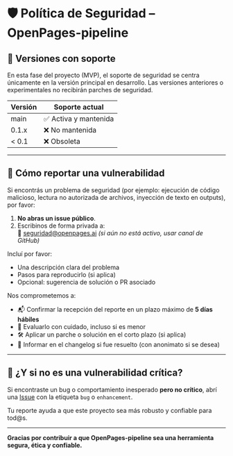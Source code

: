 # 🛡️ Política de Seguridad – OpenPages-pipeline

## 🔢 Versiones con soporte

En esta fase del proyecto (MVP), el soporte de seguridad se centra únicamente en la versión principal en desarrollo. Las versiones anteriores o experimentales no recibirán parches de seguridad.

| Versión   | Soporte actual     |
|-----------|--------------------|
| main    | ✅ Activa y mantenida |
| 0.1.x   | ❌ No mantenida     |
| < 0.1   | ❌ Obsoleta         |

---

## 📣 Cómo reportar una vulnerabilidad

Si encontrás un problema de seguridad (por ejemplo: ejecución de código malicioso, lectura no autorizada de archivos, inyección de texto en outputs), por favor:

1. **No abras un issue público**.
2. Escribinos de forma privada a:  
   📩 seguridad@openpages.ai *(si aún no está activo, usar canal de GitHub)*

Incluí por favor:

- Una descripción clara del problema
- Pasos para reproducirlo (si aplica)
- Opcional: sugerencia de solución o PR asociado

Nos comprometemos a:

- 📬 Confirmar la recepción del reporte en un plazo máximo de **5 días hábiles**
- 📌 Evaluarlo con cuidado, incluso si es menor
- 🛠️ Aplicar un parche o solución en el corto plazo (si aplica)
- 📢 Informar en el changelog si fue resuelto (con anonimato si se desea)

---

## 🧠 ¿Y si no es una vulnerabilidad crítica?

Si encontraste un bug o comportamiento inesperado **pero no crítico**, abrí una [Issue](https://github.com/diegoabeltran16/OpenPages-pipeline/issues) con la etiqueta `bug` o `enhancement`.

Tu reporte ayuda a que este proyecto sea más robusto y confiable para tod@s.

---

**Gracias por contribuir a que OpenPages-pipeline sea una herramienta segura, ética y confiable.**
